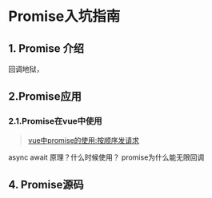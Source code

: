 # Promise入坑指南

## 1. Promise 介绍



回调地狱，



## 2.Promise应用





### 2.1.Promise在vue中使用



> [vue中promise的使用:按顺序发请求](https://www.cnblogs.com/zhuzhenwei918/p/6915451.html)

async await  原理？什么时候使用？
promise为什么能无限回调

## 4. Promise源码





